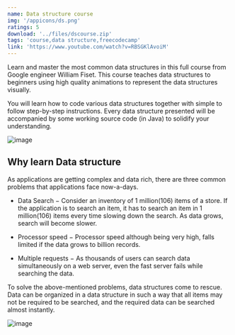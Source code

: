 ```yaml
---
name: Data structure course
img: '/appicons/ds.png'
ratings: 5
download: '../files/dscourse.zip'
tags: 'course,data structure,freecodecamp'
link: 'https://www.youtube.com/watch?v=RBSGKlAvoiM'
---
```


Learn and master the most common data structures in this full course from Google engineer William Fiset. This course teaches data structures to beginners using high quality animations to represent the data structures visually.

You will learn how to code various data structures together with simple to follow step-by-step instructions. Every data structure presented will be accompanied by some working source code (in Java) to solidify your understanding.

<img src="../../screenshots/Dscourse/ss1.png" alt="image" >

## Why learn Data structure

As applications are getting complex and data rich, there are three common problems that applications face now-a-days.

- Data Search − Consider an inventory of 1 million(106) items of a store. If the application is to search an item, it has to search an item in 1 million(106) items every time slowing down the search. As data grows, search will become slower.

- Processor speed − Processor speed although being very high, falls limited if the data grows to billion records.

- Multiple requests − As thousands of users can search data simultaneously on a web server, even the fast server fails while searching the data.

To solve the above-mentioned problems, data structures come to rescue. Data can be organized in a data structure in such a way that all items may not be required to be searched, and the required data can be searched almost instantly.

<img src="../../screenshots/Dscourse/ss2.png" alt="image" >
